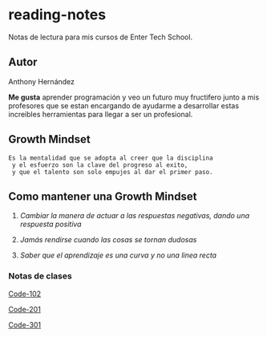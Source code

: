 # reading-notes

Notas de lectura para mis cursos de Enter Tech School.

## Autor  

Anthony Hernández

**Me gusta** aprender programación y veo un futuro muy fructifero junto a mis profesores que se estan encargando de ayudarme a desarrollar estas increibles herramientas para llegar a ser un profesional.

## Growth Mindset

```
Es la mentalidad que se adopta al creer que la disciplina
 y el esfuerzo son la clave del progreso al exito,
 y que el talento son solo empujes al dar el primer paso.
```

## **Como mantener una Growth Mindset**

1. *Cambiar la manera de actuar a las respuestas negativas, dando una respuesta positiva*  

2. *Jamás rendirse cuando las cosas se tornan dudosas*

3. *Saber que el aprendizaje es una curva y no una linea recta*

### Notas de clases

[Code-102](/102/)

[Code-201](/Code-201/README)

[Code-301](/Code-301/)
